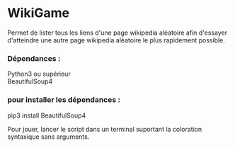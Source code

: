 # WikiGame

Permet de lister tous les liens d'une page wikipedia aléatoire afin d'essayer d'atteindre une autre page wikipedia aléatoire le plus rapidement possible.

### Dépendances : 
Python3 ou supérieur  
BeautifulSoup4

### pour installer les dépendances :
pip3 install BeautifulSoup4  

Pour jouer, lancer le script dans un terminal suportant la coloration syntaxique sans arguments.



